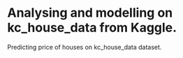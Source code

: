 # Analysing and modelling on kc_house_data from Kaggle.
Predicting price of houses on kc_house_data dataset.
